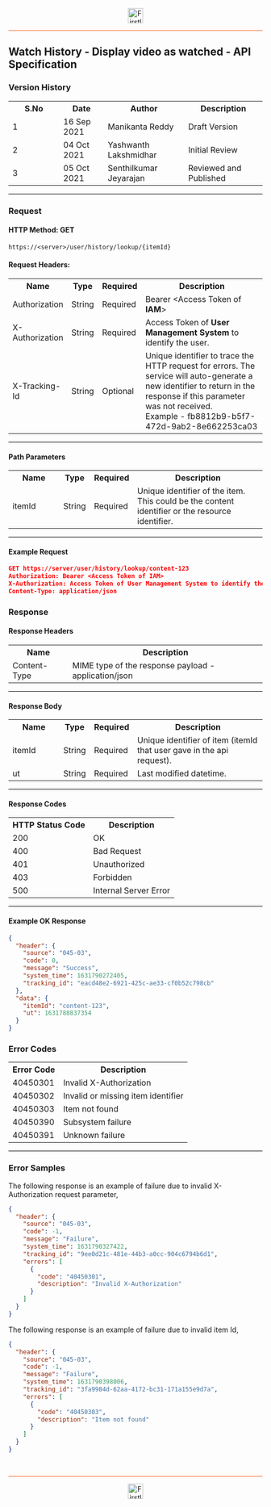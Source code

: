 <p align="center"><img src="https://cdn.shortpixel.ai/spai/w_378+q_lossy+ret_img+to_webp/https://firstlight.ai/wp-content/uploads/2021/03/300ppi-logotype-transparent.png" alt="Firstlight" height="30"/></p>

<hr style="height:1px;border-width:0;background-color:#f26524">

## Watch History - Display video as watched - API Specification

### Version History

<table width='100%'>
  <tr>
    <th width='20%'>S.No</th>
    <th>Date</th>
    <th>Author</th>
    <th>Description</th>
  </tr>
  <tr>
    <td>1</td>
    <td>16 Sep 2021</td>
    <td>Manikanta Reddy</td>
    <td>Draft Version</td>
  </tr>
  <tr>
    <td>2</td>
    <td>04 Oct 2021</td>
    <td>Yashwanth Lakshmidhar</td>
    <td>Initial Review</td>
  </tr>
  <tr>
    <td>3</td>
    <td>05 Oct 2021</td>
    <td>Senthilkumar Jeyarajan</td>
    <td>Reviewed and Published</td>
  </tr>
</table>

<hr style="height:1px;border-width:0;background-color:black">

### Request

#### HTTP Method: GET

```
https://<server>/user/history/lookup/{itemId}
```

#### Request Headers:

<table width='100%'>
  <tr>
    <th width='20%'>Name</th>
    <th>Type</th>
    <th>Required</th>
    <th>Description</th>
  </tr>
  <tr>
    <td>Authorization</td>
    <td>String</td>
    <td>Required</td>
    <td>Bearer &lt;Access Token of <b>IAM</b>&gt;</td>
  </tr>
  <tr>
    <td>X-Authorization</td>
    <td>String</td>
    <td>Required</td>
    <td>Access Token of <b>User Management System</b> to identify the user.</td>
  </tr>
  <tr>
    <td>X-Tracking-Id</td>
    <td>String</td>
    <td>Optional</td>
    <td>Unique identifier to trace the HTTP request for errors. The service will auto-generate a new identifier to return in the response if this parameter was not received.<br/>Example - fb8812b9-b5f7-472d-9ab2-8e662253ca03</td>
  </tr>
</table>

<hr style="height:1px;border-width:0;background-color:black">


#### Path Parameters

<table width="100%">
  <tr>
    <th width='20%'>Name</th>
    <th>Type</th>
    <th>Required</th>
    <th>Description</th>
  </tr>
  <tr>
    <td>itemId</td>
    <td>String</td>
    <td>Required</td>
    <td>Unique identifier of the item. This could be the content identifier or the resource identifier.</td>
  </tr>
</table>

<hr style="height:1px;border-width:0;background-color:black">

<div class="page"/>

#### Example Request

```json
GET https://server/user/history/lookup/content-123
Authorization: Bearer <Access Token of IAM>
X-Authorization: Access Token of User Management System to identify the user.
Content-Type: application/json
```

### Response

#### Response Headers

<table width="100%">
  <tr>
    <th>Name</th>
    <th>Description</th>
  </tr>
  <tr>
    <td>Content-Type</td>
    <td>MIME type of the response payload - application/json</td>
  </tr>
</table>

<hr style="height:1px;border-width:0;background-color:black">

#### Response Body

<table width="100%">
  <tr>
    <th width='20%'>Name</th>
    <th>Type</th>
    <th>Required</th>
    <th>Description</th>
  </tr>
  <tr>
    <td>itemId</td>
    <td>String</td>
    <td>Required</td>
    <td>Unique identifier of item (itemId that user gave in the api request).</td>
  </tr>
  <tr>
    <td>ut</td>
    <td>String</td>
    <td>Required</td>
    <td>Last modified datetime.</td>
  </tr>
</table>


<hr style="height:1px;border-width:0;background-color:black">

#### Response Codes

<table width="100%">
  <tr>
    <th>HTTP Status Code</th>
    <th>Description</th>
  </tr>
  <tr>
    <td>200</td>
    <td>OK</td>
  </tr>
  <tr>
    <td>400</td>
    <td>Bad Request</td>
  </tr>
  <tr>
    <td>401</td>
    <td>Unauthorized</td>
  </tr>
  <tr>
    <td>403</td>
    <td>Forbidden</td>
  </tr>
  <tr>
    <td>500</td>
    <td>Internal Server Error</td>
  </tr>
</table>

<hr style="height:1px;border-width:0;background-color:black">

<div class="page"/>

#### Example OK Response

```json
{
  "header": {
    "source": "045-03",
    "code": 0,
    "message": "Success",
    "system_time": 1631790272405,
    "tracking_id": "eacd48e2-6921-425c-ae33-cf0b52c798cb"
  },
  "data": {
    "itemId": "content-123",
    "ut": 1631788837354
  }
}
```

### Error Codes

<table width="100%">
  <tr>
    <th>Error Code</th>
    <th>Description</th>
  </tr>
  <tr>
    <td>40450301</td>
    <td>Invalid X-Authorization</td>
  </tr>
  <tr>
    <td>40450302</td>
    <td>Invalid or missing item identifier</td>
  </tr>
  <tr>
    <td>40450303</td>
    <td>Item not found</td>
  </tr>
  <tr>
    <td>40450390</td>
    <td>Subsystem failure</td>
  </tr>
  <tr>
    <td>40450391</td>
    <td>Unknown failure</td>
  </tr>
</table>

<hr style="height:1px;border-width:0;background-color:black">

### Error Samples

The following response is an example of failure due to invalid X-Authorization request parameter,

```json
{
  "header": {
    "source": "045-03",
    "code": -1,
    "message": "Failure",
    "system_time": 1631790327422,
    "tracking_id": "9ee0d21c-481e-44b3-a0cc-904c6794b6d1",
    "errors": [
      {
        "code": "40450301",
        "description": "Invalid X-Authorization"
      }
    ]
  }
}
```

The following response is an example of failure due to invalid item Id,

```json
{
  "header": {
    "source": "045-03",
    "code": -1,
    "message": "Failure",
    "system_time": 1631790398006,
    "tracking_id": "3fa9984d-62aa-4172-bc31-171a155e9d7a",
    "errors": [
      {
        "code": "40450303",
        "description": "Item not found"
      }
    ]
  }
}
```

<br/>

<hr style="height:1px;border-width:0;background-color:#f26524">

<p align="center"><img src="https://cdn.shortpixel.ai/spai/w_378+q_lossy+ret_img+to_webp/https://firstlight.ai/wp-content/uploads/2021/03/300ppi-logotype-transparent.png" alt="Firstlight" height="30"/></p>